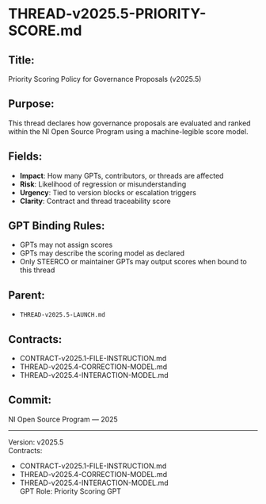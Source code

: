 # THREAD-v2025.5-PRIORITY-SCORE.md

## Title:
Priority Scoring Policy for Governance Proposals (v2025.5)

## Purpose:
This thread declares how governance proposals are evaluated and ranked within the NI Open Source Program using a machine-legible score model.

## Fields:
- **Impact**: How many GPTs, contributors, or threads are affected
- **Risk**: Likelihood of regression or misunderstanding
- **Urgency**: Tied to version blocks or escalation triggers
- **Clarity**: Contract and thread traceability score

## GPT Binding Rules:
- GPTs may not assign scores
- GPTs may describe the scoring model as declared
- Only STEERCO or maintainer GPTs may output scores when bound to this thread

## Parent:
- `THREAD-v2025.5-LAUNCH.md`

## Contracts:
- CONTRACT-v2025.1-FILE-INSTRUCTION.md
- THREAD-v2025.4-CORRECTION-MODEL.md
- THREAD-v2025.4-INTERACTION-MODEL.md

## Commit:
NI Open Source Program — 2025

---
Version: v2025.5  
Contracts:
- CONTRACT-v2025.1-FILE-INSTRUCTION.md  
- THREAD-v2025.4-CORRECTION-MODEL.md  
- THREAD-v2025.4-INTERACTION-MODEL.md  
GPT Role: Priority Scoring GPT
